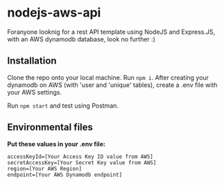 # nodejs-aws-api

Foranyone looknig for a rest API template using NodeJS and Express.JS, with an AWS dynamodb database, look no further :)

## Installation

Clone the repo onto your local machine. Run <code>npm i</code>. After creating your dynamodb on AWS (with 'user and 'unique' tables), create a .env file with your AWS settings.

Run <code>npm start</code> and test using Postman.

## Environmental files

<p><strong>Put these values in your .env file:</strong></p>
<code>accessKeyId=[Your Access Key ID value from AWS]</code><br/>
<code>secretAccessKey=[Your Secret Key value from AWS]</code><br/>
<code>region=[Your AWS Region]</code><br/>
<code>endpoint=[Your AWS Dynamodb endpoint]</code>
